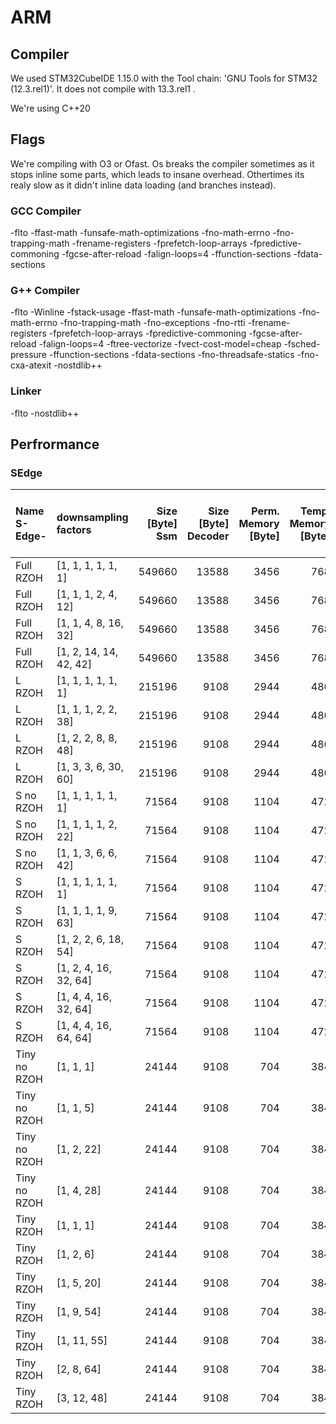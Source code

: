 





# ARM
## Compiler
We used STM32CubeIDE 1.15.0 with the Tool chain: 'GNU Tools for STM32 (12.3.rel1)'.
It does not compile with 13.3.rel1 .

We're using C++20
## Flags
We're compiling with O3 or Ofast. Os breaks the compiler sometimes as it stops inline some parts, which leads to insane overhead. Othertimes its realy slow as it didn't inline data loading (and branches instead). 

### GCC Compiler 
-flto
-ffast-math 
-funsafe-math-optimizations 
-fno-math-errno 
-fno-trapping-math
-frename-registers 
-fprefetch-loop-arrays 
-fpredictive-commoning 
-fgcse-after-reload
-falign-loops=4
-ffunction-sections
-fdata-sections

### G++ Compiler
-flto
-Winline
-fstack-usage
-ffast-math 
-funsafe-math-optimizations 
-fno-math-errno 
-fno-trapping-math
-fno-exceptions 
-fno-rtti
-frename-registers 
-fprefetch-loop-arrays 
-fpredictive-commoning 
-fgcse-after-reload
-falign-loops=4
-ftree-vectorize 
-fvect-cost-model=cheap 
-fsched-pressure
-ffunction-sections
-fdata-sections
-fno-threadsafe-statics
-fno-cxa-atexit
-nostdlib++ 

[//]: # (-nostdlib++  Doesnt Do anything in CubeIDE as -lstdc++ is automatically added afterwards)


### Linker
-flto
-nostdlib++ 

[//]: # (-nostdlib++  Doesnt Do anything in CubeIDE as -lstdc++ is automatically added afterwards)

## Perfrormance
### SEdge
| Name S-Edge- | downsampling factors     | Size [Byte] Ssm  | Size [Byte] Decoder |  Perm. Memory [Byte]  | Temp. Memory [Byte] | SUM [MFLOP]  | MCU Time [µs]  | Speed [MFLOP/s]  | Acc. [%] (Cpp on PC) |
|:-------------|:-------------------------|-----------------:|--------------------:|----------------------:|--------------------:|-------------:|---------------:|-----------------:|---------------------:|
| Full RZOH    | [1, 1, 1, 1, 1, 1]       |           549660 |               13588 |                  3456 |                 768 |      4406.95 |      103532350 |            42.57 |                95.19 |
| Full RZOH    | [1, 1, 1, 2, 4, 12]      |           549660 |               13588 |                  3456 |                 768 |      2309.48 |       56121220 |            41.15 |                95.22 |
| Full RZOH    | [1, 1, 4, 8, 16, 32]     |           549660 |               13588 |                  3456 |                 768 |      1198.31 |       29193430 |            41.05 |                94.99 |
| Full RZOH    | [1, 2, 14, 14, 42, 42]   |           549660 |               13588 |                  3456 |                 768 |       573.51 |       13942369 |            41.13 |                94.08 |
| L RZOH       | [1, 1, 1, 1, 1, 1]       |           215196 |                9108 |                  2944 |                 480 |      1721.41 |       35428430 |            48.59 |                94.11 |
| L RZOH       | [1, 1, 1, 2, 2, 38]      |           215196 |                9108 |                  2944 |                 480 |       964.38 |       20032550 |            48.14 |                94.19 |
| L RZOH       | [1, 2, 2, 8, 8, 48]      |           215196 |                9108 |                  2944 |                 480 |       413.89 |        8639978 |            47.90 |                93.99 |
| L RZOH       | [1, 3, 3, 6, 30, 60]     |           215196 |                9108 |                  2944 |                 480 |       295.64 |        6214082 |            47.58 |                93.09 |
| S no RZOH    | [1, 1, 1, 1, 1, 1]       |            71564 |                9108 |                  1104 |                 472 |       572.44 |       12384350 |            46.22 |                93.37 |
| S no RZOH    | [1, 1, 1, 1, 2, 22]      |            71564 |                9108 |                  1104 |                 472 |       237.21 |        5608158 |            42.30 |                93.47 |
| S no RZOH    | [1, 1, 3, 6, 6, 42]      |            71564 |                9108 |                  1104 |                 472 |        93.71 |        2303419 |            40.68 |                93.02 |
| S RZOH       | [1, 1, 1, 1, 1, 1]       |            71564 |                9108 |                  1104 |                 472 |       572.50 |       12384349 |            46.23 |                93.08 |
| S RZOH       | [1, 1, 1, 1, 9, 63]      |            71564 |                9108 |                  1104 |                 472 |       183.72 |        4427505 |            41.49 |                93.18 |
| S RZOH       | [1, 2, 2, 6, 18, 54]     |            71564 |                9108 |                  1104 |                 472 |        71.21 |        1722619 |            41.34 |                93.05 |
| S RZOH       | [1, 2, 4, 16, 32, 64]    |            71564 |                9108 |                  1104 |                 472 |        47.29 |        1161156 |            40.73 |                92.02 |
| S RZOH       | [1, 4, 4, 16, 32, 64]    |            71564 |                9108 |                  1104 |                 472 |        39.25 |         935281 |            41.96 |                91.06 |
| S RZOH       | [1, 4, 4, 16, 64, 64]    |            71564 |                9108 |                  1104 |                 472 |        37.44 |         894496 |            41.86 |                90.19 |
| Tiny no RZOH | [1, 1, 1]                |            24144 |                9108 |                   704 |                 384 |       193.61 |        4398077 |            44.02 |                90.50 |
| Tiny no RZOH | [1, 1, 5]                |            24144 |                9108 |                   704 |                 384 |        65.29 |        1595464 |            40.92 |                90.62 |
| Tiny no RZOH | [1, 2, 22]               |            24144 |                9108 |                   704 |                 384 |        26.98 |         667912 |            40.39 |                90.18 |
| Tiny no RZOH | [1, 4, 28]               |            24144 |                9108 |                   704 |                 384 |        18.65 |         450114 |            41.43 |                88.96 |
| Tiny RZOH    | [1, 1, 1]                |            24144 |                9108 |                   704 |                 384 |       193.59 |        4398077 |            44.02 |                89.41 |
| Tiny RZOH    | [1, 2, 6]                |            24144 |                9108 |                   704 |                 384 |        46.42 |        1109800 |            41.82 |                89.51 |
| Tiny RZOH    | [1, 5, 20]               |            24144 |                9108 |                   704 |                 384 |        19.58 |         468652 |            41.78 |                89.12 |
| Tiny RZOH    | [1, 9, 54]               |            24144 |                9108 |                   704 |                 384 |        12.13 |         289062 |            41.98 |                88.01 |
| Tiny RZOH    | [1, 11, 55]              |            24144 |                9108 |                   704 |                 384 |        11.53 |         271840 |            42.40 |                87.11 |
| Tiny RZOH    | [2, 8, 64]               |            24144 |                9108 |                   704 |                 384 |         8.97 |         219953 |            40.76 |                80.35 |
| Tiny RZOH    | [3, 12, 48]              |            24144 |                9108 |                   704 |                 384 |         7.66 |         186324 |            41.10 |                70.32 |
